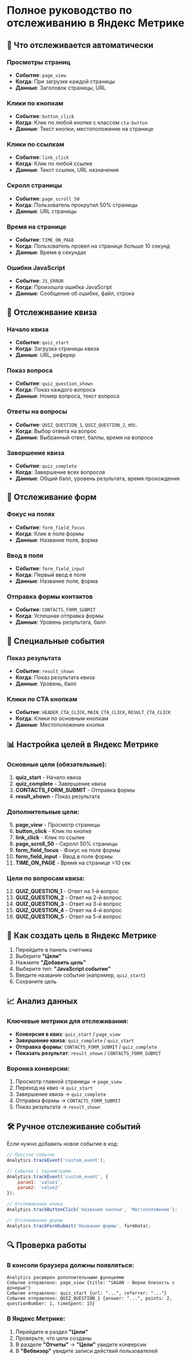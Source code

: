 # Полное руководство по отслеживанию в Яндекс Метрике

## 🎯 Что отслеживается автоматически

### Просмотры страниц
- **Событие**: `page_view`
- **Когда**: При загрузке каждой страницы
- **Данные**: Заголовок страницы, URL

### Клики по кнопкам
- **Событие**: `button_click`
- **Когда**: Клик по любой кнопке с классом `cta-button`
- **Данные**: Текст кнопки, местоположение на странице

### Клики по ссылкам
- **Событие**: `link_click`
- **Когда**: Клик по любой ссылке
- **Данные**: Текст ссылки, URL назначения

### Скролл страницы
- **Событие**: `page_scroll_50`
- **Когда**: Пользователь прокрутил 50% страницы
- **Данные**: URL страницы

### Время на странице
- **Событие**: `TIME_ON_PAGE`
- **Когда**: Пользователь провел на странице больше 10 секунд
- **Данные**: Время в секундах

### Ошибки JavaScript
- **Событие**: `JS_ERROR`
- **Когда**: Произошла ошибка JavaScript
- **Данные**: Сообщение об ошибке, файл, строка

## 🧩 Отслеживание квиза

### Начало квиза
- **Событие**: `quiz_start`
- **Когда**: Загрузка страницы квиза
- **Данные**: URL, реферер

### Показ вопроса
- **Событие**: `quiz_question_shown`
- **Когда**: Показ каждого вопроса
- **Данные**: Номер вопроса, текст вопроса

### Ответы на вопросы
- **Событие**: `QUIZ_QUESTION_1`, `QUIZ_QUESTION_2`, etc.
- **Когда**: Выбор ответа на вопрос
- **Данные**: Выбранный ответ, баллы, время на вопросе

### Завершение квиза
- **Событие**: `quiz_complete`
- **Когда**: Завершение всех вопросов
- **Данные**: Общий балл, уровень результата, время прохождения

## 📝 Отслеживание форм

### Фокус на полях
- **Событие**: `form_field_focus`
- **Когда**: Клик в поле формы
- **Данные**: Название поля, форма

### Ввод в поля
- **Событие**: `form_field_input`
- **Когда**: Первый ввод в поле
- **Данные**: Название поля, форма

### Отправка формы контактов
- **Событие**: `CONTACTS_FORM_SUBMIT`
- **Когда**: Успешная отправка формы
- **Данные**: Уровень результата, балл

## 🎯 Специальные события

### Показ результата
- **Событие**: `result_shown`
- **Когда**: Показ результата квиза
- **Данные**: Уровень, балл

### Клики по CTA кнопкам
- **Событие**: `HEADER_CTA_CLICK`, `MAIN_CTA_CLICK`, `RESULT_CTA_CLICK`
- **Когда**: Клики по основным кнопкам
- **Данные**: Местоположение кнопки

## 📊 Настройка целей в Яндекс Метрике

### Основные цели (обязательные):

1. **quiz_start** - Начало квиза
2. **quiz_complete** - Завершение квиза
3. **CONTACTS_FORM_SUBMIT** - Отправка формы
4. **result_shown** - Показ результата

### Дополнительные цели:

5. **page_view** - Просмотр страницы
6. **button_click** - Клик по кнопке
7. **link_click** - Клик по ссылке
8. **page_scroll_50** - Скролл 50% страницы
9. **form_field_focus** - Фокус на поле формы
10. **form_field_input** - Ввод в поле формы
11. **TIME_ON_PAGE** - Время на странице >10 сек

### Цели по вопросам квиза:

12. **QUIZ_QUESTION_1** - Ответ на 1-й вопрос
13. **QUIZ_QUESTION_2** - Ответ на 2-й вопрос
14. **QUIZ_QUESTION_3** - Ответ на 3-й вопрос
15. **QUIZ_QUESTION_4** - Ответ на 4-й вопрос
16. **QUIZ_QUESTION_5** - Ответ на 5-й вопрос

## 🔧 Как создать цель в Яндекс Метрике

1. Перейдите в панель счетчика
2. Выберите **"Цели"**
3. Нажмите **"Добавить цель"**
4. Выберите тип: **"JavaScript событие"**
5. Введите название события (например, `quiz_start`)
6. Сохраните цель

## 📈 Анализ данных

### Ключевые метрики для отслеживания:

- **Конверсия в квиз**: `quiz_start` / `page_view`
- **Завершение квиза**: `quiz_complete` / `quiz_start`
- **Отправка формы**: `CONTACTS_FORM_SUBMIT` / `quiz_complete`
- **Показать результат**: `result_shown` / `CONTACTS_FORM_SUBMIT`

### Воронка конверсии:

1. Просмотр главной страницы → `page_view`
2. Переход на квиз → `quiz_start`
3. Завершение квиза → `quiz_complete`
4. Отправка формы → `CONTACTS_FORM_SUBMIT`
5. Показ результата → `result_shown`

## 🛠 Ручное отслеживание событий

Если нужно добавить новое событие в код:

```javascript
// Простое событие
Analytics.trackEvent('custom_event');

// Событие с параметрами
Analytics.trackEvent('custom_event', {
    param1: 'value1',
    param2: 'value2'
});

// Отслеживание клика
Analytics.trackButtonClick('Название кнопки', 'Местоположение');

// Отслеживание формы
Analytics.trackFormSubmit('Название формы', formData);
```

## 🔍 Проверка работы

### В консоли браузера должны появляться:
```
Analytics расширен дополнительными функциями
Событие отправлено: page_view {title: "SAGAN - Верни близость с дочерью"}
Событие отправлено: quiz_start {url: "...", referrer: "..."}
Событие отправлено: QUIZ_QUESTION_1 {answer: "...", points: 2, questionNumber: 1, timeSpent: 15}
```

### В Яндекс Метрике:
1. Перейдите в раздел **"Цели"**
2. Проверьте, что цели созданы
3. В разделе **"Отчеты"** → **"Цели"** увидите конверсии
4. В **"Вебвизор"** увидите записи действий пользователей
